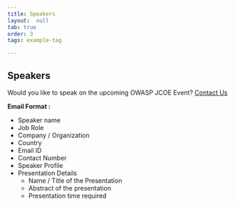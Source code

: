 ```yaml
---
title: Speakers
layout:  null
tab: true
order: 3
tags: example-tag

---
```


## Speakers

Would you like to speak on the upcoming OWASP JCOE Event? [Contact Us](mailto:parth.patil@owasp.org)

**Email Format :**

- Speaker name
- Job Role
- Company / Organization
- Country
- Email ID
- Contact Number
- Speaker Profile
- Presentation Details
    - Name / Title of the Presentation
    - Abstract of the presentation
    - Presentation time required

